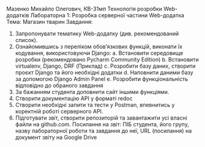 Мазенко Михайло Олегович, КВ-31мп
Технологія розробки Web-додатків
Лабораторна 1: Розробка серверної частини Web-додатка
Тема: Магазин тварин
Завдання:
1. Запропонувати тематику Web-додатку (див. рекомендований список).
2. Ознайомившись з переліком обов’язкових функцій, виконати їх кодування, використовуючи Django:
    a. Встановити середовище розробки (рекомендовано Pycharm Community Edition)
    b. Встановити virtualenv, Django, DRF (Приклад)
    c. Розробити базу даних, створити проєкт Django та його необхідні додатки
    d. Наповнити даними базу за допомогою Django Admin Panel
    e. Розробити функціональність відповідно до обраного завдання 
3. За бажанням студента доповнити сайт іншими функціями.
4. Створити документацію API у форматі redoc
5. Створити необхідні запити та тести у Postman, впевнитись у коректній роботі серверного API.
6. Підготувати звіт, створити репозиторій та завантажити усі власні файли на github.com.
Посилання на звіт: 
ПІБ студента, його групу, назву лабораторної роботи та завдання до неї, URL (посилання) на документ звіту на Google Drive
